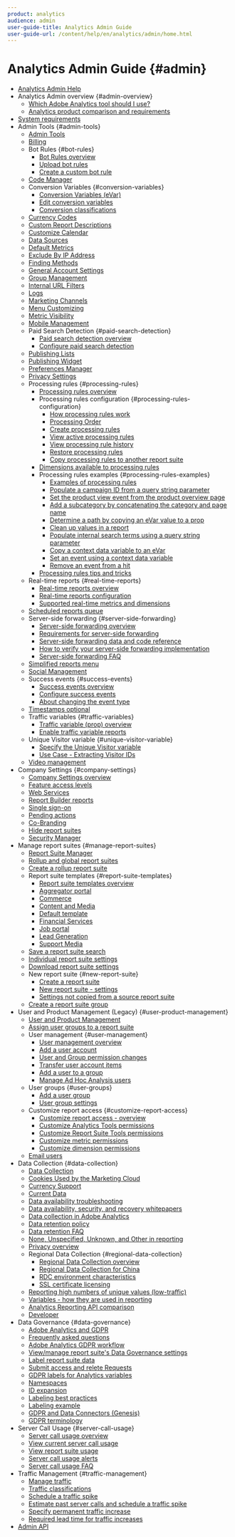 ```yaml
---
product: analytics
audience: admin
user-guide-title: Analytics Admin Guide
user-guide-url: /content/help/en/analytics/admin/home.html
---
```


# Analytics Admin Guide {#admin}

+ [Analytics Admin Help](home.md)
+ Analytics Admin overview {#admin-overview}
    + [Which Adobe Analytics tool should I use?](c-analytics-product-comparison/which-analytics-tool.md)
    + [Analytics product comparison and requirements](c-analytics-product-comparison/analytics-product-comparison.md)
+ [System requirements](c-system-requirements/sys-reqs.md)
+ Admin Tools {#admin-tools}
    + [Admin Tools](admin/c-admin-tools.md)
    + [Billing](admin/billing-admin.md)
    + Bot Rules {#bot-rules}
        + [Bot Rules overview](admin/bot-rules/bot-rules.md)
        + [Upload bot rules](admin/bot-rules/t-upload-bot-rules.md)
        + [Create a custom bot rule](admin/bot-rules/t-create-bot-rules.md)
    + [Code Manager](admin/code-manager-admin.md)
    + Conversion Variables {#conversion-variables}
        + [Conversion Variables (eVar)](admin/conversion-var-admin/conversion-var-admin.md)
        + [Edit conversion variables](admin/conversion-var-admin/t-conversion-variables-admin.md)
        + [Conversion classifications](admin/conversion-var-admin/conversion-classifications.md)
    + [Currency Codes](admin/currency.md)
    + [Custom Report Descriptions](admin/custom-desc-admin.md)
    + [Customize Calendar](admin/custom-calendar.md)
    + [Data Sources](admin/data-sources.md)
    + [Default Metrics](admin/default-metrics.md)
    + [Exclude By IP Address](admin/exclude-ip.md)
    + [Finding Methods](admin/finding-methods.md)
    + [General Account Settings](admin/general-acct-settings-admin.md)
    + [Group Management](admin/group.md)
    + [Internal URL Filters](admin/internal-url-filter-admin.md)
    + [Logs](admin/logs.md)
    + [Marketing Channels](admin/marketing-channels-admin.md)
    + [Menu Customizing](admin/customize-menus.md)
    + [Metric Visibility](admin/metric-visibility.md)
    + [Mobile Management](admin/mobile-management.md)
    + Paid Search Detection {#paid-search-detection}
        + [Paid search detection overview](admin/paid-search-detection/paid-search-detection.md)
        + [Configure paid search detection](admin/paid-search-detection/t-paid-search-detection.md)
    + [Publishing Lists](admin/publishing-list.md)
    + [Publishing Widget](admin/publishing-widgets-admin.md)
    + [Preferences Manager](admin/preferences-manager.md)
    + [Privacy Settings](admin/privacy-settings.md)
    + Processing rules {#processing-rules}
        + [Processing rules overview](admin/c-processing-rules/processing-rules.md)
        + Processing rules configuration {#processing-rules-configuration}
            + [How processing rules work](admin/c-processing-rules/c-processing-rules-configuration/processing-rules-about.md)
            + [Processing Order](admin/c-processing-rules/c-processing-rules-configuration/processing-rule-order.md)
            + [Create processing rules](admin/c-processing-rules/c-processing-rules-configuration/t-processing-rules.md)
            + [View active processing rules](admin/c-processing-rules/c-processing-rules-configuration/t-processing-rules-view.md)
            + [View processing rule history](admin/c-processing-rules/c-processing-rules-configuration/t-processing-rule-view-history.md)
            + [Restore processing rules](admin/c-processing-rules/c-processing-rules-configuration/t-processing-rules-restore.md)
            + [Copy processing rules to another report suite](admin/c-processing-rules/c-processing-rules-configuration/t-processing-rules-copy-to-rs.md)
        + [Dimensions available to processing rules](admin/c-processing-rules/processing-rule-dimensions.md)
        + Processing rules examples {#processing-rules-examples}
            + [Examples of processing rules](admin/c-processing-rules/processing-rules-examples/processing-rules-examples.md)
            + [Populate a campaign ID from a query string parameter](admin/c-processing-rules/processing-rules-examples/processing-rules-populate-campaign-id.md)
            + [Set the product view event from the product overview page](admin/c-processing-rules/processing-rules-examples/setting-the-product-view-event.md)
            + [Add a subcategory by concatenating the category and page name](admin/c-processing-rules/processing-rules-examples/subcategory-concatenating.md)
            + [Determine a path by copying an eVar value to a prop](admin/c-processing-rules/processing-rules-examples/processing-rules-determining-path.md)
            + [Clean up values in a report](admin/c-processing-rules/processing-rules-examples/clean-up-values-in-a-report.md)
            + [Populate internal search terms using a query string parameter](admin/c-processing-rules/processing-rules-examples/processing-rules-populating-internal-search.md)
            + [Copy a context data variable to an eVar](admin/c-processing-rules/processing-rules-examples/processing-rules-copy-context-data.md)
            + [Set an event using a context data variable](admin/c-processing-rules/processing-rules-examples/processing-rules-copy-context-data-event.md)
            + [Remove an event from a hit](admin/c-processing-rules/processing-rules-examples/processing-rules-remove-event.md)
        + [Processing rules tips and tricks](admin/c-processing-rules/processing-rules-tips.md)
    + Real-time reports {#real-time-reports}
        + [Real-time reports overview](admin/realtime/realtime.md)
        + [Real-time reports configuration](admin/realtime/t-realtime-admin.md)
        + [Supported real-time metrics and dimensions](admin/realtime/realtime-metrics.md)
    + [Scheduled reports queue](admin/scheduled-reports-admin.md)
    + Server-side forwarding {#server-side-forwarding}
        + [Server-side forwarding overview](admin/c-server-side-forwarding/ssf.md)
        + [Requirements for server-side forwarding](admin/c-server-side-forwarding/ssf-requirements.md)
        + [Server-side forwarding data and code reference](admin/c-server-side-forwarding/ssf-reference.md)
        + [How to verify your server-side forwarding implementation](admin/c-server-side-forwarding/ssf-verify.md)
        + [Server-side forwarding FAQ](admin/c-server-side-forwarding/ssf-faq.md)
    + [Simplified reports menu](admin/t-simplified-menu.md)
    + [Social Management](admin/social-management.md)
    + Success events {#success-events}
        + [Success events overview](admin/c-success-events/success-event.md)
        + [Configure success events](admin/c-success-events/t-success-events.md)
        + [About changing the event type](admin/c-success-events/event-type.md)
    + [Timestamps optional](admin/timestamp-optional.md)
    + Traffic variables {#traffic-variables}
        + [Traffic variable (prop) overview](admin/c-traffic-variables/traffic-var.md)
        + [Enable traffic variable reports](admin/c-traffic-variables/t-traffic-variable.md)
    + Unique Visitor variable {#unique-visitor-variable}
        + [Specify the Unique Visitor variable](admin/unique-visitor-variable-admin/t-unique-visitor-variable.md)
        + [Use Case - Extracting Visitor IDs](admin/unique-visitor-variable-admin/extract-visitorids-usecase.md)
    + [Video management](admin/video-management.md)
+ Company Settings {#company-settings}
    + [Company Settings overview](company/c-company-settings.md)
    + [Feature access levels](company/feature-access-levels.md)
    + [Web Services](company/web-services-admin.md)
    + [Report Builder reports](company/report-builder-reports-admin.md)
    + [Single sign-on](company/single-signon-admin.md)
    + [Pending actions](company/pending-actions-admin.md)
    + [Co-Branding](company/co-branding-admin.md)
    + [Hide report suites](company/c-hide-report-suites.md)
    + [Security Manager](company/security-manager.md)
+ Manage report suites {#manage-report-suites}
    + [Report Suite Manager](c-manage-report-suites/report-suites-admin.md)
    + [Rollup and global report suites](c-manage-report-suites/rollup-report-suite.md)
    + [Create a rollup report suite](c-manage-report-suites/t-rollups.md)
    + Report suite templates {#report-suite-templates}
        + [Report suite templates overview](c-manage-report-suites/c-report-suite-templates/report-suite-templates.md)
        + [Aggregator portal](c-manage-report-suites/c-report-suite-templates/aggregator-portal.md)
        + [Commerce](c-manage-report-suites/c-report-suite-templates/commerce-admin.md)
        + [Content and Media](c-manage-report-suites/c-report-suite-templates/content-media.md)
        + [Default template](c-manage-report-suites/c-report-suite-templates/default-rs-template.md)
        + [Financial Services](c-manage-report-suites/c-report-suite-templates/financial-services.md)
        + [Job portal](c-manage-report-suites/c-report-suite-templates/job-portal.md)
        + [Lead Generation](c-manage-report-suites/c-report-suite-templates/lead-generation.md)
        + [Support Media](c-manage-report-suites/c-report-suite-templates/support-media.md)
    + [Save a report suite search](c-manage-report-suites/t-report-suite-saved-search.md)
    + [Individual report suite settings](c-manage-report-suites/individual-rs-settings.md)
    + [Download report suite settings](c-manage-report-suites/t-download-rs-settings.md)
    + New report suite {#new-report-suite}
        + [Create a report suite](c-manage-report-suites/c-new-report-suite/t-create-a-report-suite.md)
        + [New report suite - settings](c-manage-report-suites/c-new-report-suite/new-report-suite.md)
        + [Settings not copied from a source report suite](c-manage-report-suites/c-new-report-suite/settings-not-copied-from-rs.md)
    + [Create a report suite group](c-manage-report-suites/t-create-rs-group.md)
+ User and Product Management (Legacy) {#user-product-management}
    + [User and Product Management](user-management2/user-management.md)
    + [Assign user groups to a report suite](user-management2/t-group-access-report-suite.md)
    + User management {#user-management}
        + [User management overview](user-management2/c-user-management/users.md)
        + [Add a user account](user-management2/c-user-management/t-add-user-account.md)
        + [User and Group permission changes](user-management2/c-user-management/permissions-changes.md)
        + [Transfer user account items](user-management2/c-user-management/t-transfer-user-accout-privileges.md)
        + [Add a user to a group](user-management2/c-user-management/t-add-user-to-group.md)
        + [Manage Ad Hoc Analysis users](user-management2/c-user-management/t-manage-dsc-users-admin.md)
    + User groups {#user-groups}
        + [Add a user group](user-management2/c-user-groups/t-user-group.md)
        + [User group settings](user-management2/c-user-groups/groups.md)
    + Customize report access {#customize-report-access}
        + [Customize report access - overview](user-management2/c-customize-report-access/groups-customize-report-access.md)
        + [Customize Analytics Tools permissions](user-management2/c-customize-report-access/groups-analytics-tools.md)
        + [Customize Report Suite Tools permissions](user-management2/c-customize-report-access/groups-report-suite-tools.md)
        + [Customize metric permissions](user-management2/c-customize-report-access/groups-metrics.md)
        + [Customize dimension permissions](user-management2/c-customize-report-access/groups-dimensions.md)
    + [Email users](user-management2/t-email-users.md)
+ Data Collection {#data-collection}
    + [Data Collection](data-collection/data-collection.md)
    + [Cookies Used by the Marketing Cloud](https://marketing.adobe.com/resources/help/en_US/whitepapers/cookies/)
    + [Currency Support](https://marketing.adobe.com/resources/help/en_US/whitepapers/currency/)
    + [Current Data](data-collection/data-latency.md)
    + [Data availability troubleshooting](data-collection/latency.md)
    + [Data availability, security, and recovery whitepapers](data-collection/data-collection-whitepapers.md)
    + [Data collection in Adobe Analytics](data-collection/usecase-sending-data-to-sc.md)
    + [Data retention policy](data-collection/data-retention.md)
    + [Data retention FAQ](data-collection/data-retention-client-table-faq.md)
    + [None, Unspecified, Unknown, and Other in reporting](data-collection/none-unspecified-unknown-other.md)
    + [Privacy overview](data-collection/c-privacy-overview.md)
    + Regional Data Collection {#regional-data-collection}
        + [Regional Data Collection overview](data-collection/regional-data-collection/regional-data-collection.md)
        + [Regional Data Collection for China](data-collection/regional-data-collection/rdc-china.md)
        + [RDC environment characteristics](data-collection/regional-data-collection/rdc-environment-characteristics.md)
        + [SSL certificate licensing](data-collection/regional-data-collection/ssl-cert-licensing.md)
    + [Reporting high numbers of unique values (low-traffic)](data-collection/metrics-uniques-high-numbers.md)
    + [Variables - how they are used in reporting](data-collection/variable-definitions.md)
    + [Analytics Reporting API comparison](data-collection/api-comparison.md)
    + [Developer](data-collection/developer.md)
+ Data Governance {#data-governance}
    + [Adobe Analytics and GDPR](c-data-governance/an-gdpr-overview.md)
    + [Frequently asked questions](c-data-governance/gdpr-faq.md)
    + [Adobe Analytics GDPR workflow](c-data-governance/an-gdpr-workflow.md)
    + [View/manage report suite's Data Governance settings](c-data-governance/gdpr-view-settings.md)
    + [Label report suite data](c-data-governance/gdpr-setup-reportsuite.md)
    + [Submit access and relete Requests](c-data-governance/gdpr-submit-access-delete.md)
    + [GDPR labels for Analytics variables](c-data-governance/gdpr-labels.md)
    + [Namespaces](c-data-governance/gdpr-namespaces.md)
    + [ID expansion](c-data-governance/gdpr-id-expansion.md)
    + [Labeling best practices](c-data-governance/gdpr-analytics-ids.md)
    + [Labeling example](c-data-governance/gdpr-labeling-example.md)
    + [GDPR and Data Connectors (Genesis)](c-data-governance/data-connectors-gdpr.md)
    + [GDPR terminology](c-data-governance/gdpr-terminology.md)
+ Server Call Usage {#server-call-usage}
    + [Server call usage overview](c-server-call-usage/overage-overview.md)
    + [View current server call usage](c-server-call-usage/server-call-usage-dashboard.md)
    + [View report suite usage](c-server-call-usage/report-suite-usage.md)
    + [Server call usage alerts](c-server-call-usage/scu-alerts.md)
    + [Server call usage FAQ](c-server-call-usage/overage-faq.md)
+ Traffic Management {#traffic-management}
    + [Manage traffic](c-traffic-management/traffic-management.md)
    + [Traffic classifications](c-traffic-management/traffic-classifications.md)
    + [Schedule a traffic spike](c-traffic-management/t-traffic-schedule-spike.md)
    + [Estimate past server calls and schedule a traffic spike](c-traffic-management/traffic-spike-estimate-past-server-calls.md)
    + [Specify permanent traffic increase](c-traffic-management/t-traffic-permanent.md)
    + [Required lead time for traffic increases](c-traffic-management/traffic-lead-time.md)
+ [Admin API](c-admin-api/c-admin-api.md)
